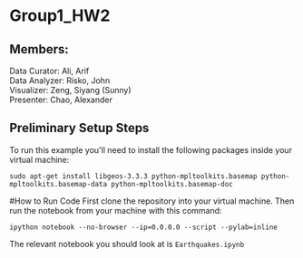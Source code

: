 Group1_HW2
==========

Members:  
--
Data Curator: Ali, Arif  
Data Analyzer: Risko, John  
Visualizer: Zeng, Siyang (Sunny)  
Presenter: Chao, Alexander  


Preliminary Setup Steps
-----------------------
To run this example you'll need to install the following packages
inside your virtual machine:

    sudo apt-get install libgeos-3.3.3 python-mpltoolkits.basemap python-mpltoolkits.basemap-data python-mpltoolkits.basemap-doc


#How to Run Code
First clone the repository into your virtual machine. 
Then run the notebook from your machine with this command:

    ipython notebook --no-browser --ip=0.0.0.0 --script --pylab=inline

The relevant notebook you should look at is `Earthquakes.ipynb`
